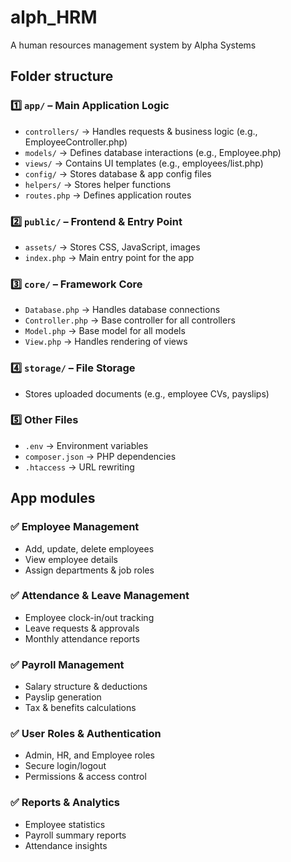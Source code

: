 # alph_HRM
A human resources management system by Alpha Systems

## Folder structure

### 1️⃣ `app/` – Main Application Logic
- `controllers/` → Handles requests & business logic (e.g., EmployeeController.php)
- `models/` → Defines database interactions (e.g., Employee.php)
- `views/` → Contains UI templates (e.g., employees/list.php)
- `config/` → Stores database & app config files
- `helpers/` → Stores helper functions
- `routes.php` → Defines application routes

### 2️⃣ `public/` – Frontend & Entry Point
- `assets/` → Stores CSS, JavaScript, images
- `index.php` → Main entry point for the app

### 3️⃣ `core/` – Framework Core
- `Database.php` → Handles database connections
- `Controller.php` → Base controller for all controllers
- `Model.php` → Base model for all models
- `View.php` → Handles rendering of views

### 4️⃣ `storage/` – File Storage
- Stores uploaded documents (e.g., employee CVs, payslips)

### 5️⃣ Other Files
- `.env` → Environment variables
- `composer.json` → PHP dependencies
- `.htaccess` → URL rewriting

## App modules
### ✅ Employee Management
- Add, update, delete employees
- View employee details
- Assign departments & job roles

### ✅ Attendance & Leave Management
- Employee clock-in/out tracking
- Leave requests & approvals
- Monthly attendance reports

### ✅ Payroll Management
- Salary structure & deductions
- Payslip generation
- Tax & benefits calculations


### ✅ User Roles & Authentication
- Admin, HR, and Employee roles
- Secure login/logout
- Permissions & access control

### ✅ Reports & Analytics
- Employee statistics
- Payroll summary reports
- Attendance insights

